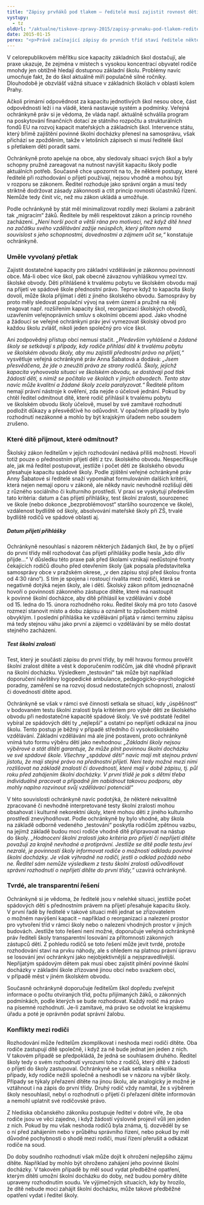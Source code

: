 ```yaml
---
title: "Zápisy prvňáků pod tlakem – ředitelé musí zajistit rovnost dětí"
vystupy:
  - tz
oldUrl: "/aktualne/tiskove-zpravy-2015/zapisy-prvnaku-pod-tlakem-reditele-musi-zajistit-rovnost-deti/"
date: 2015-01-15
perex: "<p>Právě začínající zápisy do prvních tříd staví ředitele některých základních škol před složitou otázku. Počet přihlášených dětí často přesahuje kapacitu škol a ředitelé musí rozhodovat, které z dětí přijmou a které ne, aniž by jednali protiprávně.</p>"
---
```


<!-- imported from the old website -->

<p>V celorepublikovém měřítku sice kapacity základních škol dostačují, ale praxe ukazuje, že zejména v místech s vysokou koncentrací obyvatel rodiče mnohdy jen obtížně hledají dostupnou základní školu. Problémy navíc umocňuje fakt, že do škol aktuálně míří populačně silné ročníky. Dlouhodobě je obzvlášť vážná situace v základních školách v oblasti kolem Prahy. </p><p>Ačkoli primární odpovědnost za kapacitu jednotlivých škol nesou obce, část odpovědnosti leží i na vládě, která nastavuje systém a podmínky. Veřejná ochránkyně práv si je vědoma, že vláda např. aktuálně schválila program na poskytování finančních dotací ze státního rozpočtu a strukturálních fondů EU na rozvoj kapacit mateřských a základních škol. Intervence státu, který břímě zajištění povinné školní docházky přenesl na samosprávu, však přichází se zpožděním, takže v letošních zápisech si musí ředitelé škol s přetlakem dětí poradit sami.</p><p>Ochránkyně proto apeluje na obce, aby sledovaly situaci svých škol a byly schopny pružně zareagovat na nutnost navýšit kapacitu školy podle aktuálních potřeb. Současně chce upozornit na to, že některé postupy, které ředitelé při rozhodování o přijetí používají, nejsou vhodné a mohou být v rozporu se zákonem. Ředitel rozhoduje jako správní orgán a musí tedy striktně dodržovat zásady zákonnosti a ctít princip rovnosti účastníků řízení. Nemůže tedy činit víc, než mu zákon ukládá a umožňuje.</p><p>Podle ochránkyně by stát měl minimalizovat rozdíly mezi školami a zabránit tak „migracím“ žáků. Ředitele by měli respektovat zákon a princip rovného zacházení. <em>„Není horší pocit a větší rána pro motivaci, než když dítě hned na začátku svého vzdělávání zažije neúspěch, který přitom nemá souvislost s jeho schopnostmi, dovednostmi a zájmem učit se,“</em> konstatuje ochránkyně. </p><h3>Uměle vyvolaný přetlak</h3><p>Zajistit dostatečné kapacity pro základní vzdělávání je zákonnou povinností obce. Má-li obec více škol, pak obecně závaznou vyhláškou vymezí tzv. školské obvody. Děti přihlášené k trvalému pobytu ve školském obvodu mají na přijetí ve spádové škole přednostní právo. Teprve když to kapacita školy dovolí, může škola přijímat i děti z jiného školského obvodu. Samosprávy by proto měly sledovat populační vývoj na svém území a pružně na něj reagovat např. rozšířením kapacity škol, reorganizací školských obvodů, uzavřením veřejnoprávních smluv s okolními obcemi apod. Jako vhodné a žádoucí se veřejné ochránkyni práv jeví vymezovat školský obvod pro každou školu zvlášť, nikoli jeden společný pro více škol. </p><p>Ani zodpovědný přístup obcí nemusí stačit. <em>„Především vyhlášené a žádané školy se setkávají s případy, kdy rodiče přihlásí dítě k trvalému pobytu ve školském obvodu školy, aby mu zajistili přednostní právo na přijetí,“</em> vysvětluje veřejná ochránkyně práv Anna Šabatová a dodává: <em>„Jsem přesvědčena, že jde o zneužití práva ze strany rodičů. Školy, jejichž kapacita vyhovovala situaci ve školském obvodu, se dostávají pod tlak žádostí dětí, s nimiž se počítalo ve školách v jiných obvodech. Tento stav navíc může kvalitní a žádané školy zcela paralyzovat.“</em> Ředitelé přitom nemají právní nástroje k ověření, zda nejde o účelové jednání. Pokud by chtěl ředitel odmítnout dítě, které rodič přihlásil k trvalému pobytu ve školském obvodu školy účelově, musel by své zamítavé rozhodnutí podložit důkazy a přesvědčivě ho odůvodnit. V opačném případě by bylo rozhodnutí nezákonné a mohlo by být krajským úřadem nebo soudem zrušeno.</p><h3>Které dítě přijmout, které odmítnout?</h3><p>Školský zákon ředitelům v jejich rozhodování nedává příliš možností. Hovoří totiž pouze o přednostním přijetí dětí z tzv. školského obvodu. Nespecifikuje ale, jak má ředitel postupovat, jestliže i počet dětí ze školského obvodu přesahuje kapacitu spádové školy. Podle zjištění veřejné ochránkyně práv Anny Šabatové si ředitelé snaží vypomáhat formulováním dalších kritérií, která nejen nemají oporu v zákoně, ale někdy navíc nevhodně rozlišují děti z různého sociálního či kulturního prostředí. V praxi se vyskytují především tato kritéria: datum a čas přijetí přihlášky, test školní zralosti, sourozenec ve škole (nebo dokonce „bezproblémovost“ staršího sourozence ve škole), vzdálenost bydliště od školy, absolvování mateřské školy při ZŠ, trvalé bydliště rodičů ve spádové oblasti aj.</p><h5>Datum přijetí přihlášky</h5><p>Ochránkyně nesouhlasí s názorem některých žádaných škol, že by o přijetí do první třídy měl rozhodovat čas přijetí přihlášky podle hesla „kdo dřív přijde…“ V důsledku této praxe pak před školami vznikají nedůstojné fronty čekajících rodičů dlouho před otevřením školy (jak popsala představitelka samosprávy obce v pražském okrese, „v den zápisu stojí před školou fronta od 4:30 ráno“). S tím je spojena i rostoucí rivalita mezi rodiči, která se negativně dotýká nejen školy, ale i dětí. Školský zákon přitom jednoznačně hovoří o povinnosti zákonného zástupce dítěte, které má nastoupit k povinné školní docházce, aby dítě přihlásil ke vzdělávání v době od 15. ledna do 15. února rozhodného roku. Ředitel školy má pro toto časové rozmezí stanovit místo a dobu zápisu a oznámit to způsobem místně obvyklým. I poslední přihláška ke vzdělávání přijatá v rámci termínu zápisu má tedy stejnou váhu jako první a zájemci o vzdělávání by se mělo dostat stejného zacházení.</p><h5>Test školní zralosti</h5><p>Test, který je součástí zápisu do první třídy, by měl hravou formou prověřit školní zralost dítěte a vést k doporučením rodičům, jak dítě vhodně připravit na školní docházku. Výsledkem „testování“ tak může být například doporučení návštěvy logopedické ambulance, pedagogicko-psychologické poradny, zaměření se na rozvoj dosud nedostatečných schopností, znalostí či dovedností dítěte apod.</p><p>Ochránkyně se však v rámci své činnosti setkala se situací, kdy „úspěšnost“ v bodovaném testu školní zralosti byla kritériem pro výběr dětí ze školského obvodu při nedostatečné kapacitě spádové školy. Ve své podstatě ředitel vybíral ze spádových dětí ty „nejlepší“ a ostatní po nepřijetí odkázal na jinou školu. Tento postup je běžný v případě středního či vysokoškolského vzdělávání. Základní vzdělávání má ale jiné postavení, proto ochránkyně vnímá tuto formu výběru dětí jako nevhodnou: <em>„Základní školy nejsou výběrové a stát dítěti garantuje, že může plnit povinnou školní docházku ve své spádové škole. Všechny „spádové děti“ navíc mají mít stejnou právní jistotu, že mají stejné právo na přednostní přijetí. Není tedy možné mezi nimi rozlišovat na základě znalostí či dovedností, které mají v době zápisu, tj. půl roku před zahájením školní docházky. V první třídě je pak s dětmi třeba individuálně pracovat a případně jim nabídnout takovou podporu, aby mohly naplno rozvinout svůj vzdělávací potenciál“</em></p><p>V této souvislosti ochránkyně navíc podotýká, že některé nekvalitně zpracované či nevhodně interpretované testy školní zralosti mohou obsahovat i kulturně nekorektní úkoly, které mohou děti z jiného kulturního prostředí znevýhodňovat. Podle ochránkyně by bylo vhodné, aby škola na základě odborně vedeného „testování“ poskytla rodičům zpětnou vazbu, na jejímž základě budou moci rodiče vhodně dítě připravovat na nástup do školy.<em> „Hodnocení školní zralosti jako kritéria pro přijetí či nepřijetí dítěte považuji za krajně nevhodné a protiprávní. Jestliže se dítě podle testu jeví nezralé, je povinností školy informovat rodiče o možnosti odkladu povinné školní docházky. Je však výhradně na rodiči, jestli o odklad požádá nebo ne. Ředitel sám nemůže výsledkem z testu školní zralosti odůvodňovat správní rozhodnutí o nepřijetí dítěte do první třídy,“</em> uzavírá ochránkyně.</p><h3>Tvrdé, ale transparentní řešení</h3><p>Ochránkyně si je vědoma, že ředitelé jsou v nelehké situaci, jestliže počet spádových dětí s přednostním právem na přijetí přesahuje kapacitu školy. V první řadě by ředitelé v takové situaci měli jednat se zřizovatelem o možném navýšení kapacit – například o reorganizaci a nalezení prostor pro vytvoření tříd v rámci školy nebo o nalezení vhodných prostor v jiných budovách. Jestliže toto řešení není možné, doporučuje veřejná ochránkyně práv řediteli školy transparentní losování za přítomnosti zákonných zástupců dětí. Z pohledu rodičů se toto řešení může jevit tvrdé, protože rozhodování staví na prvku náhody, ale s ohledem na platnou právní úpravu se losování jeví ochránkyni jako nejobjektivnější a nejspravedlivější. Nepřijatým spádovým dětem pak musí obec zajistit plnění povinné školní docházky v základní škole zřizované jinou obcí nebo svazkem obcí, v případě měst v jiném školském obvodu.</p><p>Současně ochránkyně doporučuje ředitelům škol dopředu zveřejnit informace o počtu otvíraných tříd, počtu přijímaných žáků, o zákonných podmínkách, podle kterých se bude rozhodovat. Každý rodič má právo na písemné rozhodnutí. Je-li zamítavé, má právo se odvolat ke krajskému úřadu a poté je oprávněn podat správní žalobu.</p><h3>Konflikty mezi rodiči</h3><p>Rozhodování může ředitelům zkomplikovat i neshoda mezi rodiči dítěte. Oba rodiče zastupují dítě společně, i když za ně bude jednat jen jeden z nich. V takovém případě se předpokládá, že jedná se souhlasem druhého. Ředitel školy tedy o svém rozhodnutí vyrozumí toho z rodičů, který dítě v žádosti o přijetí do školy zastupoval. Ochránkyně se však setkala s několika případy, kdy rodiče nežili společně a neshodli se v názoru na výběr školy. Případy se týkaly přeřazení dítěte na jinou školu, ale analogicky je možné je vztáhnout i na zápis do první třídy. Druhý rodič vždy namítal, že s výběrem školy nesouhlasil, nebyl o rozhodnutí o přijetí či přeřazení dítěte informován a nemohl uplatnit své rodičovské právo.</p><p>Z hlediska občanského zákoníku postupuje ředitel v dobré víře, že oba rodiče jsou ve věci zajedno, i když žádostí výslovně projevil vůli jen jeden z nich. Pokud by mu však neshoda rodičů byla známa, tj. dozvěděl by se o ní před zahájením nebo v průběhu správního řízení, nebo pokud by měl důvodné pochybnosti o shodě mezi rodiči, musí řízení přerušit a odkázat rodiče na soud.</p><p>Do doby soudního rozhodnutí však může dojít k ohrožení nejlepšího zájmu dítěte. Například by mohlo být ohroženo zahájení jeho povinné školní docházky. V takovém případě by měl soud vydat předběžné opatření, kterým dítěti umožní školní docházku do doby, než budou poměry dítěte upraveny rozhodnutím soudu. Ve výjimečných situacích, kdy by hrozilo, že dítě nebude moci zahájit školní docházku, může takové předběžné opatření vydat i ředitel školy.</p>
